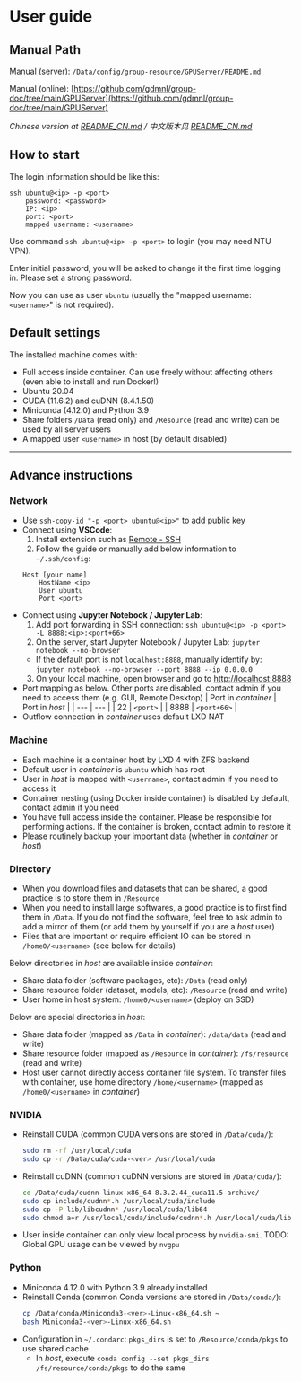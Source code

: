 # User guide

## Manual Path
Manual (server): `/Data/config/group-resource/GPUServer/README.md`

Manual (online): [https://github.com/gdmnl/group-doc/tree/main/GPUServer](https://github.com/gdmnl/group-doc/tree/main/GPUServer)

*Chinese version at [README_CN.md](README_CN.md) / 中文版本见 [README_CN.md](README_CN.md)*

## How to start
The login information should be like this:
```
ssh ubuntu@<ip> -p <port>
    password: <password>
    IP: <ip>
    port: <port>
    mapped username: <username>
```

Use command `ssh ubuntu@<ip> -p <port>` to login (you may need NTU VPN).

Enter initial password, you will be asked to change it the first time logging in. Please set a strong password.

Now you can use as user `ubuntu` (usually the "mapped username: `<username>`" is not required).

## Default settings
The installed machine comes with:
* Full access inside container. Can use freely without affecting others (even able to install and run Docker!)
* Ubuntu 20.04
* CUDA (11.6.2) and cuDNN (8.4.1.50)
* Miniconda (4.12.0) and Python 3.9
* Share folders `/Data` (read only) and `/Resource` (read and write) can be used by all server users
* A mapped user `<username>` in host (by default disabled)

---
## Advance instructions
### Network
* Use `ssh-copy-id "-p <port> ubuntu@<ip>"` to add public key
* Connect using **VSCode**:
  1. Install extension such as [Remote - SSH](https://marketplace.visualstudio.com/items?itemName=ms-vscode-remote.remote-ssh)
  2. Follow the guide or manually add below information to `~/.ssh/config`:
    ```
    Host [your name]
        HostName <ip>
        User ubuntu
        Port <port>
    ```
* Connect using **Jupyter Notebook / Jupyter Lab**:
  1. Add port forwarding in SSH connection: `ssh ubuntu@<ip> -p <port> -L 8888:<ip>:<port+66>`
  2. On the server, start Jupyter Notebook / Jupyter Lab: `jupyter notebook --no-browser`
    * If the default port is not `localhost:8888`, manually identify by: `jupyter notebook --no-browser --port 8888 --ip 0.0.0.0`
  3. On your local machine, open browser and go to [http://localhost:8888](http://localhost:8888)
* Port mapping as below. Other ports are disabled, contact admin if you need to access them (e.g. GUI, Remote Desktop)
    | Port in *container* | Port in *host* |
    | --- | --- |
    | 22 | `<port>` |
    | 8888 | `<port+66>` |
* Outflow connection in *container* uses default LXD NAT

### Machine
* Each machine is a container host by LXD 4 with ZFS backend
* Default user in *container* is `ubuntu` which has root
* User in *host* is mapped with `<username>`, contact admin if you need to access it
* Container nesting (using Docker inside container) is disabled by default, contact admin if you need
* You have full access inside the container. Please be responsible for performing actions. If the container is broken, contact admin to restore it
* Please routinely backup your important data (whether in *container* or *host*)

### Directory
* When you download files and datasets that can be shared, a good practice is to store them in `/Resource`
* When you need to install large softwares, a good practice is to first find them in `/Data`. If you do not find the software, feel free to ask admin to add a mirror of them (or add them by yourself if you are a *host* user)
* Files that are important or require efficient IO can be stored in `/home0/<username>` (see below for details)

Below directories in *host* are available inside *container*:
  * Share data folder (software packages, etc): `/Data` (read only)
  * Share resource folder (dataset, models, etc): `/Resource` (read and write)
  * User home in host system: `/home0/<username>` (deploy on SSD)

Below are special directories in *host*:
  * Share data folder (mapped as `/Data` in *container*): `/data/data` (read and write)
  * Share resource folder (mapped as `/Resource` in *container*): `/fs/resource` (read and write)
  * Host user cannot directly access container file system. To transfer files with container, use home directory `/home/<username>` (mapped as `/home0/<username>` in *container*)

### NVIDIA
* Reinstall CUDA (common CUDA versions are stored in `/Data/cuda/`):
    ```sh
    sudo rm -rf /usr/local/cuda
    sudo cp -r /Data/cuda/cuda-<ver> /usr/local/cuda
    ```
* Reinstall cuDNN (common cuDNN versions are stored in `/Data/cuda/`):
    ```sh
    cd /Data/cuda/cudnn-linux-x86_64-8.3.2.44_cuda11.5-archive/
    sudo cp include/cudnn*.h /usr/local/cuda/include
    sudo cp -P lib/libcudnn* /usr/local/cuda/lib64
    sudo chmod a+r /usr/local/cuda/include/cudnn*.h /usr/local/cuda/lib64/libcudnn*
    ```
* User inside container can only view local process by `nvidia-smi`. TODO: Global GPU usage can be viewed by `nvgpu`

### Python
* Miniconda 4.12.0 with Python 3.9 already installed
* Reinstall Conda (common Conda versions are stored in `/Data/conda/`):
    ```sh
    cp /Data/conda/Miniconda3-<ver>-Linux-x86_64.sh ~
    bash Miniconda3-<ver>-Linux-x86_64.sh
    ```
* Configuration in `~/.condarc`: `pkgs_dirs` is set to `/Resource/conda/pkgs` to use shared cache
  * In *host*, execute `conda config --set pkgs_dirs /fs/resource/conda/pkgs` to do the same
